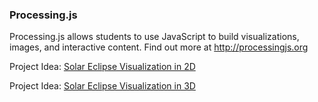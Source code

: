 ### Processing.js

Processing.js allows students to use JavaScript to build visualizations, images, and interactive content. Find out more at <http://processingjs.org>

Project Idea: [Solar Eclipse Visualization in 2D](https://www.khanacademy.org/computer-programming/solar-eclipse-coderdojo-mcdonough/5230922203070464)

Project Idea: [Solar Eclipse Visualization in 3D](https://codepen.io/willimus/pen/wqyLQe?editors=1000)
